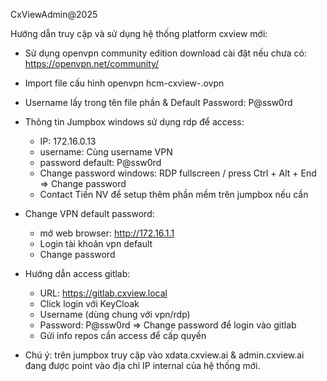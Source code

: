 CxViewAdmin@2025

Hướng dẫn truy cập và sử dụng hệ thống platform cxview mới:
- Sử dụng openvpn community edition download cài đặt nếu chưa có: https://openvpn.net/community/
- Import file cấu hình openvpn hcm-cxview-<username>.ovpn
- Username lấy trong tên file phần <username> & Default Password: P@ssw0rd
- Thông tin Jumpbox windows sử dụng rdp để access: 
	+ IP: 172.16.0.13
	+ username: Cùng username VPN
	+ password default: P@ssw0rd
	+ Change password windows: RDP fullscreen / press Ctrl + Alt + End => Change password 
	+ Contact Tiến NV để setup thêm phần mềm trên jumpbox nếu cần 
- Change VPN default password:
	+ mở web browser: http://172.16.1.1 
	+ Login tài khoản vpn default
	+ Change password 
- Hướng dẫn access gitlab:
	+ URL: https://gitlab.cxview.local
	+ Click login với KeyCloak
	+ Username (dùng chung với vpn/rdp)
	+ Password: P@ssw0rd => Change password để login vào gitlab 
	+ Gửi info repos cần access để cấp quyền 

- Chú ý: trên jumpbox truy cập vào xdata.cxview.ai & admin.cxview.ai đang được point vào địa chỉ IP internal của hệ thống mới.


